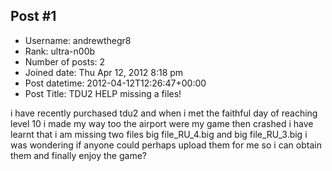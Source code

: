 ## Post #1
- Username: andrewthegr8
- Rank: ultra-n00b
- Number of posts: 2
- Joined date: Thu Apr 12, 2012 8:18 pm
- Post datetime: 2012-04-12T12:26:47+00:00
- Post Title: TDU2 HELP missing a files!

i have recently purchased tdu2 and when i met the faithful day of reaching level 10 i made my way too the airport were my game then crashed i have learnt that i am missing two files
big file_RU_4.big
and
big file_RU_3.big
i was wondering if anyone could perhaps upload them for me so i can obtain them and finally enjoy the game?

